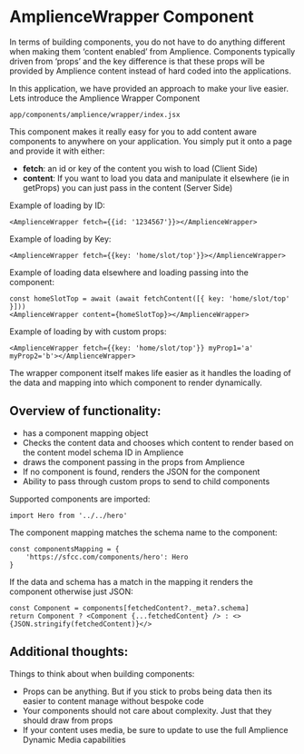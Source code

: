 # AmplienceWrapper Component

In terms of building components, you do not have to do anything different when making them ‘content enabled’ from Amplience. Components typically driven from ‘props’ and the key difference is that these props will be provided by Amplience content instead of hard coded into the applications.

In this application, we have provided an approach to make your live easier. Lets introduce the Amplience Wrapper Component

`app/components/amplience/wrapper/index.jsx`

This component makes it really easy for you to add content aware components to anywhere on your application. You simply put it onto a page and provide it with either:

* **fetch**: an id or key of the content you wish to load (Client Side)
* **content**: If you want to load you data and manipulate it elsewhere (ie in getProps) you can just pass in the content (Server Side)

Example of loading by ID:
```
<AmplienceWrapper fetch={{id: '1234567'}}></AmplienceWrapper>
```

Example of loading by Key:
```
<AmplienceWrapper fetch={{key: 'home/slot/top'}}></AmplienceWrapper>
```
Example of loading data elsewhere and loading passing into the component:

```
const homeSlotTop = await (await fetchContent([{ key: 'home/slot/top' }]))
<AmplienceWrapper content={homeSlotTop}></AmplienceWrapper>
```

Example of loading by  with custom props:
```
<AmplienceWrapper fetch={{key: 'home/slot/top'}} myProp1='a' myProp2='b'></AmplienceWrapper>
```

The wrapper component itself makes life easier as it handles the loading of the data and mapping into which component to render dynamically.

## Overview of functionality:

* has a component mapping object
* Checks the content data and chooses which content to render based on the content model schema ID in Amplience
* draws the component passing in the props from Amplience
* If no component is found, renders the JSON for the component
* Ability to pass through custom props to send to child components

Supported components are imported:

`import Hero from '../../hero'`

The component mapping matches the schema name to the component:

```
const componentsMapping = {
    'https://sfcc.com/components/hero': Hero
}
```

If the data and schema has a match in the mapping it renders the component otherwise just JSON:

```
const Component = components[fetchedContent?._meta?.schema]
return Component ? <Component {...fetchedContent} /> : <>{JSON.stringify(fetchedContent)}</>
```

## Additional thoughts:

Things to think about when building components:

* Props can be anything. But if you stick to probs being data then its easier to content manage without bespoke code
* Your components should not care about complexity. Just that they should draw from props
* If your content uses media, be sure to update to use the full Amplience Dynamic Media capabilities